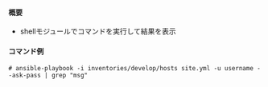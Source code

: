 #### 概要
- shellモジュールでコマンドを実行して結果を表示

#### コマンド例
```
# ansible-playbook -i inventories/develop/hosts site.yml -u username --ask-pass | grep "msg"
 ```
